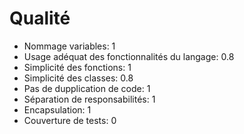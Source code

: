 # Qualité

* Nommage variables: 1
* Usage adéquat des fonctionnalités du langage: 0.8
* Simplicité des fonctions: 1
* Simplicité des classes: 0.8
* Pas de dupplication de code: 1
* Séparation de responsabilités: 1
* Encapsulation: 1
* Couverture de tests: 0
